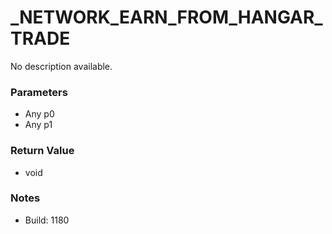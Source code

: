 # _NETWORK_EARN_FROM_HANGAR_TRADE

No description available.

### Parameters
* Any p0
* Any p1

### Return Value
* void

### Notes
* Build: 1180

